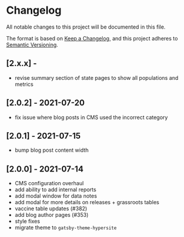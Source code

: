 # Changelog

All notable changes to this project will be documented in this file.

The format is based on [Keep a Changelog](https://keepachangelog.com/en/1.0.0/),
and this project adheres to [Semantic Versioning](https://semver.org/spec/v2.0.0.html).

## [2.x.x] - 

- revise summary section of state pages to show all populations and metrics

## [2.0.2] - 2021-07-20

- fix issue where blog posts in CMS used the incorrect category

## [2.0.1] - 2021-07-15

- bump blog post content width

## [2.0.0] - 2021-07-14

- CMS configuration overhaul
- add ability to add internal reports
- add modal window for data notes
- add modal for more details on releases + grassroots tables
- vaccine table updates (#382)
- add blog author pages (#353)
- style fixes
- migrate theme to `gatsby-theme-hypersite`
